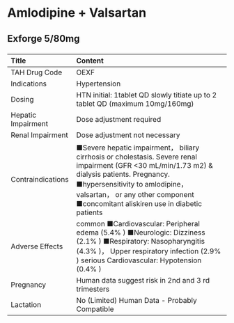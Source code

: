 # Amlodipine + Valsartan

## Exforge 5/80mg

##### 

| Title              | Content                                                                                                                                                                                                                                                              |
|:-------------------|:---------------------------------------------------------------------------------------------------------------------------------------------------------------------------------------------------------------------------------------------------------------------|
| TAH Drug Code      | OEXF                                                                                                                                                                                                                                                                 |
| Indications        | Hypertension                                                                                                                                                                                                                                                         |
| Dosing             | HTN initial: 1tablet QD slowly titiate up to 2 tablet QD (maximum 10mg/160mg)                                                                                                                                                                                        |
| Hepatic Impairment | Dose adjustment required                                                                                                                                                                                                                                             |
| Renal Impairment   | Dose adjustment not necessary                                                                                                                                                                                                                                        |
| Contraindications  | ■Severe hepatic impairment， biliary cirrhosis or cholestasis. Severe renal impairment (GFR <30 mL/min/1.73 m2) & dialysis patients. Pregnancy. ■hypersensitivity to amlodipine， valsartan， or any other component ■concomitant aliskiren use in diabetic patients |
| Adverse Effects    | common ■Cardiovascular: Peripheral edema (5.4% ) ■Neurologic: Dizziness (2.1% ) ■Respiratory: Nasopharyngitis (4.3% )， Upper respiratory infection (2.9% ) serious Cardiovascular: Hypotension (0.4% )                                                              |
| Pregnancy          | Human data suggest risk in 2nd and 3 rd trimesters                                                                                                                                                                                                                   |
| Lactation          | No (Limited) Human Data - Probably Compatible                                                                                                                                                                                                                        |


